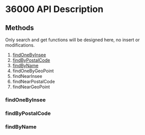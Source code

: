 # 36000 API Description

## Methods

Only search and get functions will be designed here, no insert or modifications.

1. [findOneByInsee][1]
2. [findByPostalCode][2]
3. [findByName][3]
4. findOneByGeoPoint
5. findNearInsee
6. findNearPostalCode
7. findNearGeoPoint

[1]: #findOneByInsee
### findOneByInsee

[2]: #findByPostalCode
### findByPostalCode

[3]: #findByName
### findByName